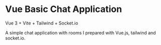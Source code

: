 # Vue Basic Chat Application 
Vue 3 + Vite + Tailwind + Socket.io <br>

A simple chat application with rooms I prepared with Vue.js, tailwind and socket.io.



